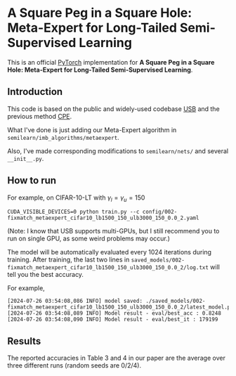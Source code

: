 # A Square Peg in a Square Hole: Meta-Expert for Long-Tailed Semi-Supervised Learning
This is an official [PyTorch](http://pytorch.org) implementation for **A Square Peg in a Square Hole: Meta-Expert for Long-Tailed Semi-Supervised Learning**.

## Introduction
This code is based on the public and widely-used codebase [USB](https://github.com/microsoft/Semi-supervised-learning) and the previous method [CPE](https://github.com/machengcheng2016/CPE-LTSSL).

What I've done is just adding our Meta-Expert algorithm in `semilearn/imb_algorithms/metaexpert`.

Also, I've made corresponding modifications to `semilearn/nets/` and several `__init__.py`.

## How to run
For example, on CIFAR-10-LT with $\gamma_l=\gamma_u=150$

```
CUDA_VISIBLE_DEVICES=0 python train.py --c config/002-fixmatch_metaexpert_cifar10_lb1500_150_ulb3000_150_0.0_2.yaml
```

(Note: I know that USB supports multi-GPUs, but I still recommend you to run on single GPU, as some weird problems may occur.)

The model will be automatically evaluated every 1024 iterations during training. After training, the last two lines in `saved_models/002-fixmatch_metaexpert_cifar10_lb1500_150_ulb3000_150_0.0_2/log.txt` will tell you the best accuracy. 

For example,
```
[2024-07-26 03:54:08,086 INFO] model saved: ./saved_models/002-fixmatch_metaexpert_cifar10_lb1500_150_ulb3000_150_0.0_2/latest_model.pth
[2024-07-26 03:54:08,089 INFO] Model result - eval/best_acc : 0.8248
[2024-07-26 03:54:08,090 INFO] Model result - eval/best_it : 179199
```

## Results

The reported accuracies in Table 3 and 4 in our paper are the average over three different runs (random seeds are 0/2/4). 
